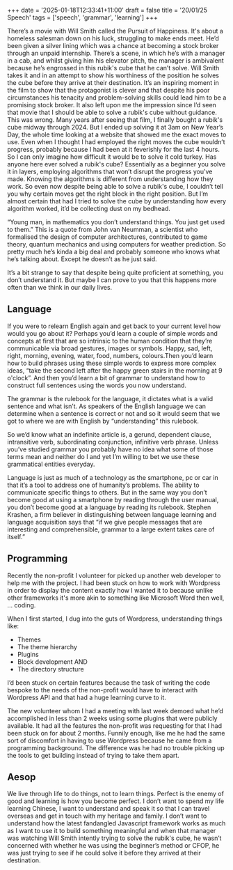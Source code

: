 +++
date = '2025-01-18T12:33:41+11:00'
draft = false
title = '20/01/25 Speech'
tags = ['speech', 'grammar', 'learning']
+++

There’s a movie with Will Smith called the Pursuit of Happiness. It's about a
homeless salesman down on his luck, struggling to make ends meet. He’d been
given a silver lining which was a chance at becoming a stock broker through an
unpaid internship. There’s a scene, in which he’s with a manager in a cab, and
whilst giving him his elevator pitch, the manager is ambivalent because he’s
engrossed in this rubik's cube that he can’t solve. Will Smith takes it and in
an attempt to show his worthiness of the position he solves the cube before they
arrive at their destination. It’s an inspiring moment in the film to show that
the protagonist is clever and that despite his poor circumstances his tenacity
and problem-solving skills could lead him to be a promising stock broker. It
also left upon me the impression since I’d seen that movie that I should be able
to solve a rubik's cube without guidance. This was wrong. Many years after
seeing that film, I finally bought a rubik's cube midway through 2024. But I
ended up solving it at 3am on New Year’s Day, the whole time looking at a
website that showed me the exact moves to use. Even when I thought I had
employed the right moves the cube wouldn’t progress, probably because I had been
at it feverishly for the last 4 hours. So I can only imagine how difficult it
would be to solve it cold turkey. Has anyone here ever solved a rubik's cube?
Essentially as a beginner you solve it in layers, employing algorithms that
won’t disrupt the progress you’ve made. Knowing the algorithms is different from
understanding how they work. So even now despite being able to solve a rubik's
cube, I couldn’t tell you why certain moves get the right block in the right
position. But I’m almost certain that had I tried to solve the cube by
understanding how every algorithm worked, it’d be collecting dust on my bedhead.

“Young man, in mathematics you don’t understand things. You just get used to
them.” This is a quote from John van Neumman, a scientist who formalised the
design of computer architectures, contributed to game theory, quantum mechanics
and using computers for weather prediction. So pretty much he’s kinda a big deal
and probably someone who knows what he’s talking about. Except he doesn’t as he
just said. 

It’s a bit strange to say that despite being quite proficient at something, you
don’t understand it. But maybe I can prove to you that this happens more often
than we think in our daily lives. 

## Language
If you were to relearn English again and get back to your current level how
would you go about it? Perhaps you’d learn a couple of simple words and concepts
at first that are so intrinsic to the human condition that they’re communicable
via broad gestures, images or symbols. Happy, sad, left, right, morning,
evening, water, food, numbers, colours.Then you’d learn how to build phrases
using these simple words to express more complex ideas, “take the second left
after the happy green stairs in the morning at 9 o'clock”. And then you’d learn
a bit of grammar to understand how to construct full sentences using the words
you now understand. 

The grammar is the rulebook for the language, it dictates what is a valid
sentence and what isn’t. As speakers of the English language we can determine
when a sentence is correct or not and so it would seem that we got to where we
are with English by “understanding” this rulebook. 

So we’d know what an indefinite article is, a gerund, dependent clause,
intransitive verb, subordinating conjunction, infinitive verb phrase. Unless
you’ve studied grammar you probably have no idea what some of those terms mean
and neither do I and yet I’m willing to bet we use these grammatical entities
everyday. 

Language is just as much of a technology as the smartphone, pc or car in that
it’s a tool to address one of humanity’s problems. The ability to communicate
specific things to others. But in the same way you don’t become good at using a
smartphone by reading through the user manual, you don’t become good at a
language by reading its rulebook. Stephen Krashen, a firm believer in
distinguishing between language learning and language acquisition says that “if
we give people messages that are interesting and comprehensible, grammar to a
large extent takes care of itself.”


## Programming
Recently the non-profit I volunteer for picked up another web developer to help
me with the project. I had been stuck on how to work with Wordpress in order to
display the content exactly how I wanted it to because unlike other frameworks
it's more akin to something like Microsoft Word then well, … coding. 

When I first started, I dug into the guts of Wordpress, understanding things like:
* Themes
* The theme hierarchy
* Plugins
* Block development AND
* The directory structure

I’d been stuck on certain features because the task of writing the code bespoke
to the needs of the non-profit would have to interact with Wordpress API and
that had a huge learning curve to it.

The new volunteer whom I had a meeting with last week demoed what he’d
accomplished in less than 2 weeks using some plugins that were publicly
available. It had all the features the non-profit was requesting for that I had
been stuck on for about 2 months. Funnily enough, like me he had the same sort
of discomfort in having to use Wordpress because he came from a programming
background. The difference was he had no trouble picking up the tools to get
building instead of trying to take them apart. 

## Aesop
We live through life to do things, not to learn things. Perfect is the enemy of
good and learning is how you become perfect. I don’t want to spend my life
learning Chinese, I want to understand and speak it so that I can travel
overseas and get in touch with my heritage and family. I don’t want to
understand how the latest fandangled Javascript framework works as much as I
want to use it to build something meaningful and when that manager was watching
Will Smith intently trying to solve the rubik's cube, he wasn’t concerned with
whether he was using the beginner’s method or CFOP, he was just trying to see if
he could solve it before they arrived at their destination.